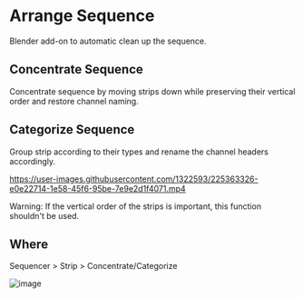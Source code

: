 # Arrange Sequence

Blender add-on to automatic clean up the sequence.

## Concentrate Sequence
Concentrate sequence by moving strips down while preserving their vertical order and restore channel naming.

## Categorize Sequence
Group strip according to their types and rename the channel headers accordingly.

https://user-images.githubusercontent.com/1322593/225363326-e0e22714-1e58-45f6-95be-7e9e2d1f4071.mp4

Warning: If the vertical order of the strips is important, this function shouldn't be used.

## Where
Sequencer > Strip > Concentrate/Categorize

![image](https://user-images.githubusercontent.com/1322593/225585394-cc8a36f9-ae64-4e3a-80bb-2078d15eae52.png)

